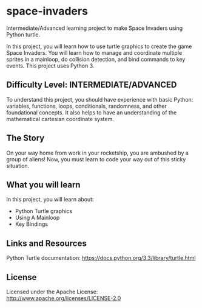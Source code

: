 # space-invaders

Intermediate/Advanced learning project to make Space Invaders using Python turtle.

In this project, you will learn how to use turtle graphics to create the game Space Invaders. You will learn how to manage and coordinate multiple sprites in a mainloop, do collision detection, and bind commands to key events.  This project uses Python 3.

## Difficulty Level:  INTERMEDIATE/ADVANCED

To understand this project, you should have experience with basic Python: variables, functions, loops, conditionals, randomness, and other foundational concepts. It also helps to have an understanding of the mathematical cartesian coordinate system.

## The Story

On your way home from work in your rocketship, you are ambushed by a group of aliens! Now, you must learn to code your way out of this sticky situation.

## What you will learn

In this project, you will learn about:
* Python Turtle graphics
* Using A Mainloop
* Key Bindings

## Links and Resources

Python Turtle documentation: https://docs.python.org/3.3/library/turtle.html


## License

Licensed under the Apache License: http://www.apache.org/licenses/LICENSE-2.0

